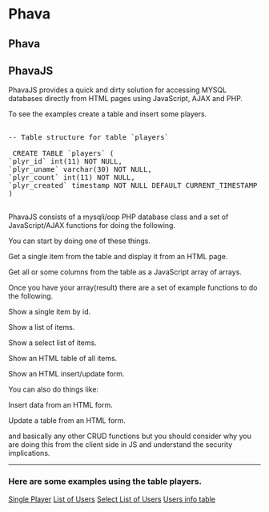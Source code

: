 # Phava

<h2>Phava</h2>

<div class="container">
<div class="row">
<h2>PhavaJS</h2>
<p>PhavaJS provides a quick and dirty solution for accessing MYSQL databases directly from HTML pages using JavaScript, AJAX and PHP. </p>
<p>To see the examples create a table and insert some players.</p>

<pre>

-- Table structure for table `players`

 CREATE TABLE `players` (
`plyr_id` int(11) NOT NULL,
`plyr_uname` varchar(30) NOT NULL,
`plyr_count` int(11) NOT NULL,
`plyr_created` timestamp NOT NULL DEFAULT CURRENT_TIMESTAMP ON UPDATE CURRENT_TIMESTAMP
)

</pre>

<p>PhavaJS consists of a mysqli/oop PHP database class and a set of JavaScript/AJAX functions for doing the following.</p>


<p>You can start by doing one of these things.</p>
<p>Get a single item from the table and display it from an HTML page.</p>
<p>Get all or some columns from the table as a JavaScript array of arrays.</p>


<p>Once you have your array(result) there are a set of example functions to do the following.</p>
<p>Show a single item by id.</p>
<p>Show a list of items.</p>
<p>Show a select list of items.</p>
<p>Show an HTML table of all items.</p>
<p>Show an HTML insert/update form.</p>
<p>You can also do things like:</p>  
<p>Insert data from an HTML form.</p>
<p>Update a table from an HTML form.</p>
<p>and basically any other CRUD functions but you should consider why you are doing this from the client side in JS and understand the security implications.</p>
<hr/>
<h3>Here are some examples using the table players.</h3>    
<a href="showUser.html" class="btn btn-success">Single Player</a>
<a href="showUsers.html" class="btn btn-success">List of Users</a>
<a href="showUsersSelect.html" class="btn btn-success">Select List of Users</a>
<a href="showUserTable.html" class="btn btn-success">Users info table</a>
</div>
</div>
